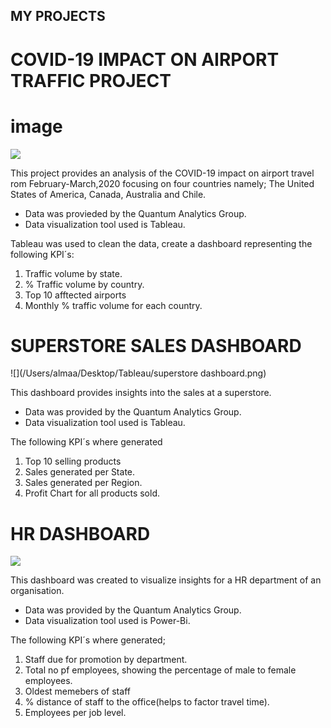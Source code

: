 ## MY PROJECTS

# COVID-19 IMPACT ON AIRPORT TRAFFIC PROJECT
# image
![](2ndproject.png)


This project provides an analysis of the COVID-19 impact on airport travel rom February-March,2020 focusing on four countries namely; The United States of America, Canada, Australia and Chile.

* Data was provieded by the Quantum Analytics Group.
* Data visualization tool used is Tableau.

Tableau was used to clean the data, create a dashboard representing the following KPI´s:
1. Traffic volume by state.
2. % Traffic volume by country.
3. Top 10 afftected airports
4. Monthly % traffic volume for each country.

# SUPERSTORE SALES DASHBOARD

![](/Users/almaa/Desktop/Tableau/superstore dashboard.png)

This dashboard provides insights into the sales at a superstore.

* Data was provided by the Quantum Analytics Group.
* Data visualization tool used is Tableau.

The following KPI´s where generated
1. Top 10 selling products
2. Sales generated per State.
3. Sales generated per Region.
4. Profit Chart for all products sold.


# HR DASHBOARD

![](hrdashboard.jpg)

 This dashboard was created to visualize insights for a HR department of an organisation.
 
* Data was provided by the Quantum Analytics Group.
* Data visualization tool used is Power-Bi.

The following KPI´s where generated;
1. Staff due for promotion by department.
2. Total no pf employees, showing the percentage of male to female employees.
3. Oldest memebers of staff
4. % distance of staff to the office(helps to factor travel time).
5. Employees per job level.
